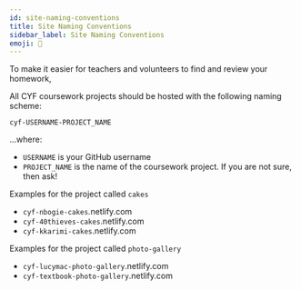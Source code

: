 ```yaml
---
id: site-naming-conventions
title: Site Naming Conventions
sidebar_label: Site Naming Conventions
emoji: 🔩
---
```


To make it easier for teachers and volunteers to find and review your homework,

All CYF coursework projects should be hosted with the following naming scheme:

`cyf-USERNAME-PROJECT_NAME`

...where:

- `USERNAME` is your GitHub username
- `PROJECT_NAME` is the name of the coursework project. If you are not sure, then ask!

Examples for the project called `cakes`

- `cyf-nbogie-cakes`.netlify.com
- `cyf-40thieves-cakes`.netlify.com
- `cyf-kkarimi-cakes`.netlify.com

Examples for the project called `photo-gallery`

- `cyf-lucymac-photo-gallery`.netlify.com
- `cyf-textbook-photo-gallery`.netlify.com

